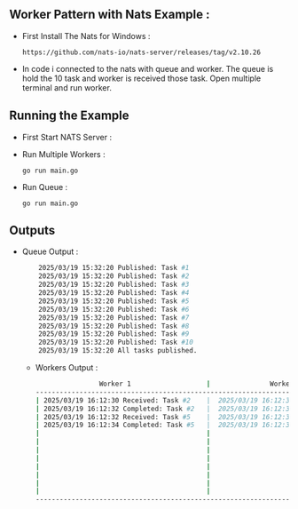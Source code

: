 ## Worker Pattern with Nats Example :

- First Install The Nats for Windows :

  `https://github.com/nats-io/nats-server/releases/tag/v2.10.26`

- In code i connected to the nats with queue and worker. The queue is hold the 10 task and worker is received those task. Open multiple terminal and run worker.

 ## Running the Example 

 - First Start NATS Server :

 - Run Multiple Workers :
   
   ` go run main.go `

 - Run Queue :
   
   ` go run main.go `

 ## Outputs 

 - Queue Output :
   ```bash
       2025/03/19 15:32:20 Published: Task #1
       2025/03/19 15:32:20 Published: Task #2
       2025/03/19 15:32:20 Published: Task #3
       2025/03/19 15:32:20 Published: Task #4
       2025/03/19 15:32:20 Published: Task #5
       2025/03/19 15:32:20 Published: Task #6
       2025/03/19 15:32:20 Published: Task #7
       2025/03/19 15:32:20 Published: Task #8
       2025/03/19 15:32:20 Published: Task #9
       2025/03/19 15:32:20 Published: Task #10
       2025/03/19 15:32:20 All tasks published.
   ```

   - Workers Output :
     ```bash
                     Worker 1                   |               Worker 2                     |               Worker 3
     -----------------------------------------------------------------------------------------------------------------------------------
     | 2025/03/19 16:12:30 Received: Task #2    |  2025/03/19 16:12:30 Received: Task #1     |  2025/03/19 16:12:30 Received: Task #3
     | 2025/03/19 16:12:32 Completed: Task #2   |  2025/03/19 16:12:33 Completed: Task #1    |  2025/03/19 16:12:31 Completed: Task #3
     | 2025/03/19 16:12:32 Received: Task #5    |  2025/03/19 16:12:33 Received: Task #6     |  2025/03/19 16:12:31 Received: Task #4
     | 2025/03/19 16:12:34 Completed: Task #5   |  2025/03/19 16:12:36 Completed: Task #6    |  2025/03/19 16:12:34 Completed: Task #4
     |                                          |                                            |  2025/03/19 16:12:34 Received: Task #7
     |                                          |                                            |  2025/03/19 16:12:36 Completed: Task #7
     |                                          |                                            |  2025/03/19 16:12:36 Received: Task #8
     |                                          |                                            |  2025/03/19 16:12:39 Completed: Task #8
     |                                          |                                            |  2025/03/19 16:12:39 Received: Task #9
     |                                          |                                            |  2025/03/19 16:12:40 Completed: Task #9
     |                                          |                                            |  2025/03/19 16:12:40 Received: Task #10
     |                                          |                                            |  2025/03/19 16:12:42 Completed: Task #10
     -------------------------------------------------------------------------------------------------------------------------------------
     ```

